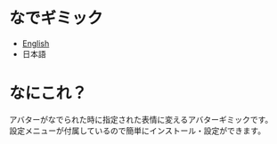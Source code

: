 なでギミック
============

- [English](README.md)
- 日本語

# なにこれ？
アバターがなでられた時に指定された表情に変えるアバターギミックです。  
設定メニューが付属しているので簡単にインストール・設定ができます。
